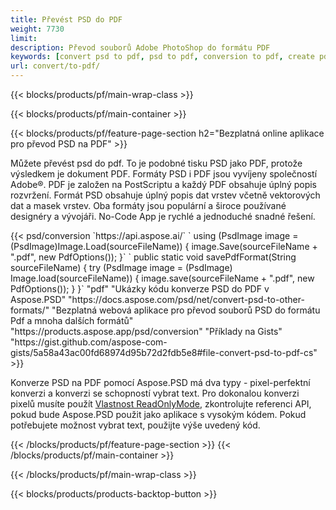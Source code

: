 ```yaml
---
title: Převést PSD do PDF
weight: 7730
limit: 
description: Převod souborů Adobe PhotoShop do formátu PDF
keywords: [convert psd to pdf, psd to pdf, conversion to pdf, create pdf from psd, print psd as pdf]
url: convert/to-pdf/
---
```


{{< blocks/products/pf/main-wrap-class >}}

{{< blocks/products/pf/main-container >}}

{{< blocks/products/pf/feature-page-section h2="Bezplatná online aplikace pro převod PSD na PDF" >}}
<p>Můžete převést psd do pdf. To je podobné tisku PSD jako PDF, protože výsledkem je dokument PDF. Formáty PSD i PDF jsou vyvíjeny společností Adobe®. PDF je založen na PostScriptu a každý PDF obsahuje úplný popis rozvržení. Formát PSD obsahuje úplný popis dat vrstev včetně vektorových dat a masek vrstev. Oba formáty jsou populární a široce používané designéry a vývojáři. No-Code App je rychlé a jednoduché snadné řešení.</p>
{{< psd/conversion `https://api.aspose.ai/` 
`    using (PsdImage image = (PsdImage)Image.Load(sourceFileName))
    {
        image.Save(sourceFileName + ".pdf", new PdfOptions());
    }` 
	`    public static void savePdfFormat(String sourceFileName) {
        try (PsdImage image = (PsdImage) Image.load(sourceFileName)) {
            image.save(sourceFileName + ".pdf", new PdfOptions());
        }
    }` 
	"pdf" 
"Ukázky kódu konverze PSD do PDF v Aspose.PSD"  "https://docs.aspose.com/psd/net/convert-psd-to-other-formats/" 
"Bezplatná webová aplikace pro převod souborů PSD do formátu Pdf a mnoha dalších formátů" "https://products.aspose.app/psd/conversion" 
"Příklady na Gists" "https://gist.github.com/aspose-com-gists/5a58a43ac00fd68974d95b72d2fdb5e8#file-convert-psd-to-pdf-cs" >}}
<p>Konverze PSD na PDF pomocí Aspose.PSD má dva typy - pixel-perfektní konverzi a konverzi se schopností vybrat text. Pro dokonalou konverzi pixelů musíte použít <a href="https://reference.aspose.com/psd/net/aspose.psd.imageloadoptions/psdloadoptions/readonlymode/">Vlastnost ReadOnlyMode</a>, zkontrolujte referenci API, pokud bude Aspose.PSD použit jako aplikace s vysokým kódem. Pokud potřebujete možnost vybrat text, použijte výše uvedený kód.</p>
{{< /blocks/products/pf/feature-page-section >}}
{{< /blocks/products/pf/main-container >}}


{{< /blocks/products/pf/main-wrap-class >}}

{{< blocks/products/products-backtop-button >}}

